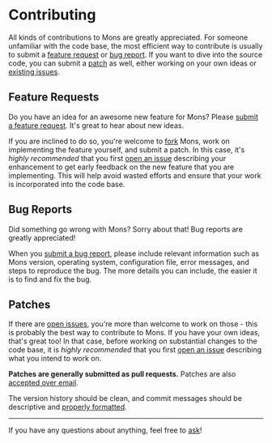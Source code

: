 Contributing
============

All kinds of contributions to Mons are greatly appreciated. For someone
unfamiliar with the code base, the most efficient way to contribute is usually
to submit a [feature request](#feature-requests) or [bug report](#bug-reports).
If you want to dive into the source code, you can submit a [patch](#patches) as
well, either working on your own ideas or [existing issues][issues].

Feature Requests
----------------

Do you have an idea for an awesome new feature for Mons? Please [submit a
feature request][issue]. It's great to hear about new ideas.

If you are inclined to do so, you're welcome to [fork][fork] Mons, work on
implementing the feature yourself, and submit a patch. In this case, it's
*highly recommended* that you first [open an issue][issue] describing your
enhancement to get early feedback on the new feature that you are implementing.
This will help avoid wasted efforts and ensure that your work is incorporated
into the code base.

Bug Reports
-----------

Did something go wrong with Mons? Sorry about that! Bug reports are greatly
appreciated!

When you [submit a bug report][issue], please include relevant information such
as Mons version, operating system, configuration file, error messages, and
steps to reproduce the bug. The more details you can include, the easier it is
to find and fix the bug.

Patches
-------

If there are [open issues][issues], you're more than welcome to work on those -
this is probably the best way to contribute to Mons. If you have your own
ideas, that's great too! In that case, before working on substantial changes to
the code base, it is *highly recommended* that you first [open an issue][issue]
describing what you intend to work on.

**Patches are generally submitted as pull requests.** Patches are also
[accepted over email][email].

The version history should be clean, and commit messages should be descriptive
and [properly formatted][commit-messages].

---

If you have any questions about anything, feel free to [ask][email]!

[issue]: https://github.com/ventto/mons/issues/new
[issues]: https://github.com/ventto/mons/issues
[fork]: https://github.com/ventto/mons/fork
[email]: mailto:thomas.venries@gmail.com
[commit-messages]: http://tbaggery.com/2008/04/19/a-note-about-git-commit-messages.html

